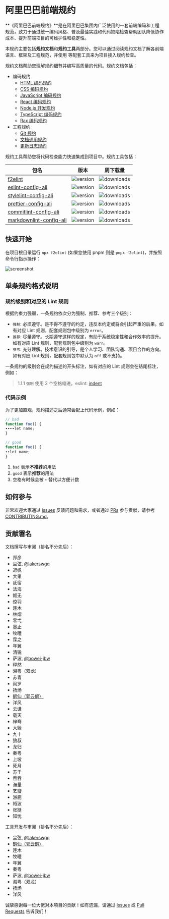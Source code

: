# 阿里巴巴前端规约

**《阿里巴巴前端规约》**是在阿里巴巴集团内广泛使用的一套前端编码和工程规范，致力于通过统一编码风格、普及最佳实践和代码缺陷检查帮助团队降低协作成本、提升前端项目的可维护性和稳定性。

本规约主要包括**规约文档**和**规约工具**两部分。您可以通过阅读规约文档了解各前端语言、框架及工程规范，并使用 等配套工具来为项目接入规约检查。

规约文档帮助您理解规约细节并编写高质量的代码。规约文档包括：

- 编码规约
  - [HTML 编码规约](coding/html.md)
  - [CSS 编码规约](coding/css.md)
  - [JavaScript 编码规约](coding/javascript.md)
  - [React 编码规约](coding/react.md)
  - [Node.js 开发规约](coding/node.md)
  - [TypeScript 编码规约](coding/typescript.md)
  - [Rax 编码规约](coding/rax.md)
- 工程规约
  - [Git 规约](engineering/git.md)
  - [文档通用规约](engineering/writing.md)
  - [更新日志规约](engineering/changelog.md)

规约工具帮助您将代码检查能力快速集成到项目中。规约工具包括：

| 包名                      | 版本                                                             | 周下载量                                                            |
| ------------------------- | ---------------------------------------------------------------- | ------------------------------------------------------------------- |
| [f2elint]                 | ![version](https://img.shields.io/npm/v/f2elint)                 | ![downloads](https://img.shields.io/npm/dw/f2elint)                 |
| [eslint-config-ali]       | ![version](https://img.shields.io/npm/v/eslint-config-ali)       | ![downloads](https://img.shields.io/npm/dw/eslint-config-ali)       |
| [stylelint-config-ali]    | ![version](https://img.shields.io/npm/v/stylelint-config-ali)    | ![downloads](https://img.shields.io/npm/dw/stylelint-config-ali)    |
| [prettier-config-ali]     | ![version](https://img.shields.io/npm/v/prettier-config-ali)     | ![downloads](https://img.shields.io/npm/dw/prettier-config-ali)     |
| [commitlint-config-ali]   | ![version](https://img.shields.io/npm/v/commitlint-config-ali)   | ![downloads](https://img.shields.io/npm/dw/commitlint-config-ali)   |
| [markdownlint-config-ali] | ![version](https://img.shields.io/npm/v/markdownlint-config-ali) | ![downloads](https://img.shields.io/npm/dw/markdownlint-config-ali) |

[f2elint]: https://www.npmjs.com/package/f2elint
[eslint-config-ali]: https://www.npmjs.com/package/eslint-config-ali
[stylelint-config-ali]: https://www.npmjs.com/package/stylelint-config-ali
[prettier-config-ali]: https://www.npmjs.com/package/prettier-config-ali
[commitlint-config-ali]: https://www.npmjs.com/package/commitlint-config-ali
[markdownlint-config-ali]: https://www.npmjs.com/package/markdownlint-config-ali

## 快速开始

在项目根目录运行 `npx f2elint` (如果您使用 pnpm 则是 `pnpx f2elint`)，并按照命令行指示操作：

![screenshot](https://github.com/alibaba/f2e-spec/assets/5836790/80b5c4fd-6ab1-4423-8ae5-0572777db0a7)

## 单条规约格式说明

### 规约级别和对应的 Lint 规则

根据约束力强弱，一条规约依次分为强制、推荐、参考三个级别：

- `强制`: 必须遵守。是不得不遵守的约定，违反本约定或将会引起严重的后果。如有对应 Lint 规则，配套规则包中级别为 `error`。
- `推荐`: 尽量遵守。长期遵守这样的规定，有助于系统稳定性和合作效率的提升。如有对应 Lint 规则，配套规则包中级别为 `warn`。
- `参考`: 充分理解。技术意识的引导，是个人学习、团队沟通、项目合作的方向。如有对应 Lint 规则，配套规则包中默认为 `off` 或不支持。

一条规约的级别会在规约描述的开头标注，如有对应的 Lint 规则会在结尾标注，例如：

> 1.1.1 `强制` 使用 2 个空格缩进。eslint: [indent](https://eslint.org/docs/rules/indent)

### 代码示例

为了更加直观，规约描述之后通常会配上代码示例，例如：

```js
// bad
function foo() {
∙∙∙∙let name;
}

// good
function foo() {
∙∙let name;
}
```

1. `bad` 表示**不推荐**的用法
2. `good` 表示**推荐**的用法
3. 空格有时候会被 `∙` 替代以方便计数

## 如何参与

非常欢迎大家通过 [Issues](https://github.com/alibaba/f2e-spec/issues) 反馈问题和需求，或者通过
[PRs](https://github.com/alibaba/f2e-spec/pulls) 参与贡献，请参考
[CONTRIBUTING.md](https://github.com/alibaba/f2e-spec/blob/main/CONTRIBUTING.md)。

## 贡献署名

文档撰写与审阅（排名不分先后）：

- 邦彦
- 尘弦, [@lakerswgq](https://github.com/lakerswgq)
- 迟帆
- 大果
- 氐宿
- 法海
- 姬无
- 倞羽
- 连木
- 林熠
- 零弌
- 墨止
- 牧曈
- 霂之
- 年翼
- 清锐
- 萨波, [@bowei-jbw](https://github.com/bowei-jbw)
- 释然
- 湘粤（双龙）
- 苏青
- 阎罗
- 扬炀
- [鹤仙（郭云鹤）](https://github.com/guoyunhe)
- 洋风
- 云谦
- 载天
- 梓骞
- 大貘
- 九十
- 狼叔
- 龙归
- 秦粤
- 上坡
- 死月
- 苏千
- 吞吞
- 潕量
- 艺璇
- 游鹿
- 裕波
- 张挺
- 知忧

工具开发与审阅（排名不分先后）：

- 尘弦, [@lakerswgq](https://github.com/lakerswgq)
- [鹤仙（郭云鹤）](https://github.com/guoyunhe)
- 连木
- 牧曈
- 年翼
- 秦粤
- 萨波, [@bowei-jbw](https://github.com/bowei-jbw)
- 湘粤（双龙）
- 扬炀
- 洋风

诚挚感谢每一位大佬对本项目的贡献！如有遗漏，请通过 [Issues](https://github.com/alibaba/f2e-spec/issues) 或
[Pull Requests](https://github.com/alibaba/f2e-spec/pulls) 告诉我们！
